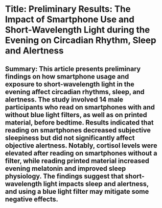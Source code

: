 # Title: Preliminary Results: The Impact of Smartphone Use and Short-Wavelength Light during the Evening on Circadian Rhythm, Sleep and Alertness

## Summary: This article presents preliminary findings on how smartphone usage and exposure to short-wavelength light in the evening affect circadian rhythms, sleep, and alertness. The study involved 14 male participants who read on smartphones with and without blue light filters, as well as on printed material, before bedtime. Results indicated that reading on smartphones decreased subjective sleepiness but did not significantly affect objective alertness. Notably, cortisol levels were elevated after reading on smartphones without a filter, while reading printed material increased evening melatonin and improved sleep physiology. The findings suggest that short-wavelength light impacts sleep and alertness, and using a blue light filter may mitigate some negative effects.